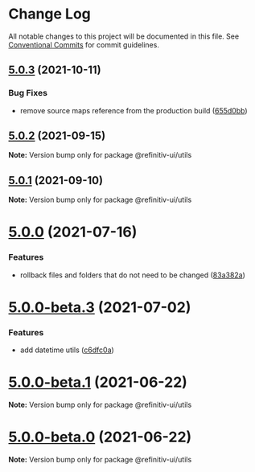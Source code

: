 # Change Log

All notable changes to this project will be documented in this file.
See [Conventional Commits](https://conventionalcommits.org) for commit guidelines.

## [5.0.3](https://github.com/Refinitiv/refinitiv-ui/compare/@refinitiv-ui/utils@5.0.2...@refinitiv-ui/utils@5.0.3) (2021-10-11)


### Bug Fixes

* remove source maps reference from the production build ([655d0bb](https://github.com/Refinitiv/refinitiv-ui/commit/655d0bb57290e5fe1276bf1a99bd7a0190d7a2f8))





## [5.0.2](https://git.sami.int.thomsonreuters.com/elf/refinitiv-ui/compare/@refinitiv-ui/utils@5.0.1...@refinitiv-ui/utils@5.0.2) (2021-09-15)

**Note:** Version bump only for package @refinitiv-ui/utils





## [5.0.1](https://git.sami.int.thomsonreuters.com/elf/refinitiv-ui/compare/@refinitiv-ui/utils@5.0.0...@refinitiv-ui/utils@5.0.1) (2021-09-10)

**Note:** Version bump only for package @refinitiv-ui/utils





# [5.0.0](https://git.sami.int.thomsonreuters.com/elf/refinitiv-ui/compare/@refinitiv-ui/utils@5.0.0-beta.3...@refinitiv-ui/utils@5.0.0) (2021-07-16)


### Features

* rollback files and folders that do not need to be changed ([83a382a](https://git.sami.int.thomsonreuters.com/elf/refinitiv-ui/commits/83a382a522c10895b4c31c69fe19f5f7d00c9f66))





# [5.0.0-beta.3](https://git.sami.int.thomsonreuters.com/elf/refinitiv-ui/compare/@refinitiv-ui/utils@5.0.0-beta.1...@refinitiv-ui/utils@5.0.0-beta.3) (2021-07-02)

### Features

- add datetime utils ([c6dfc0a](https://git.sami.int.thomsonreuters.com/elf/refinitiv-ui/commits/c6dfc0a75eac8fb6b37fd5ad31feec154532fdff))

# [5.0.0-beta.1](https://git.sami.int.thomsonreuters.com/elf/refinitiv-ui/compare/@refinitiv-ui/utils@5.0.0-beta.0...@refinitiv-ui/utils@5.0.0-beta.1) (2021-06-22)

**Note:** Version bump only for package @refinitiv-ui/utils

# [5.0.0-beta.0](https://git.sami.int.thomsonreuters.com/elf/refinitiv-ui/compare/@refinitiv-ui/utils@5.0.0-alpha.6...@refinitiv-ui/utils@5.0.0-beta.0) (2021-06-22)

**Note:** Version bump only for package @refinitiv-ui/utils
